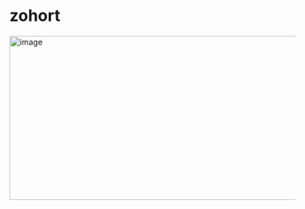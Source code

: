 # zohort

<img width="987" height="290" alt="image" src="https://github.com/user-attachments/assets/de4b943a-cecf-473c-9791-ae33464b5aa9" />
